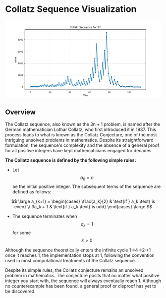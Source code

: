 # Collatz Sequence Visualization

![DLA](collatz.png)

## Overview

The Collatz sequence, also known as the 3n + 1 problem, is named after the German mathematician Lothar Collatz, who first introduced it in 1937. This process leads to what is known as the Collatz Conjecture, one of the most intriguing unsolved problems in mathematics. Despite its straightforward formulation, the sequence's complexity and the absence of a general proof for all positive integers have kept mathematicians engaged for decades.  

**The Collatz sequence is defined by the following simple rules:**

- Let $$a_0 = n$$ be the initial positive integer. The subsequent terms of the sequence are defined as follows:

$$
\large
a_{k+1} = \begin{cases}
\frac{a_k}{2} & \text{if } a_k \text{ is even} \\
3a_k + 1 & \text{if } a_k \text{ is odd}
\end{cases}
\large
$$

- The sequence terminates when $$a_k = 1$$ for some $$k > 0$$

Although the sequence theoretically enters the infinite cycle 1→4→2→1 once it reaches 1, the implementation stops at 1, following the convention used in most computational treatments of the Collatz sequence.

Despite its simple rules, the Collatz conjecture remains an unsolved problem in mathematics. The conjecture posits that no matter what positive integer you start with, the sequence will always eventually reach 1. Although no counterexample has been found, a general proof or disproof has yet to be discovered.
